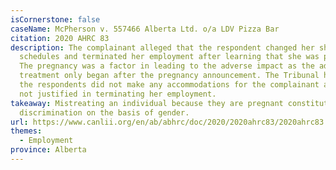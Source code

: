 ```yaml
---
isCornerstone: false
caseName: McPherson v. 557466 Alberta Ltd. o/a LDV Pizza Bar
citation: 2020 AHRC 83
description: The complainant alleged that the respondent changed her shift
  schedules and terminated her employment after learning that she was pregnant.
  The pregnancy was a factor in leading to the adverse impact as the adverse
  treatment only began after the pregnancy announcement. The Tribunal held that
  the respondents did not make any accommodations for the complainant and was
  not justified in terminating her employment.
takeaway: Mistreating an individual because they are pregnant constitutes
  discrimination on the basis of gender.
url: https://www.canlii.org/en/ab/abhrc/doc/2020/2020ahrc83/2020ahrc83.html?resultIndex=1
themes:
  - Employment
province: Alberta
---
```

